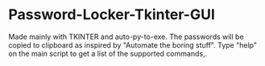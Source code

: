 # Password-Locker-Tkinter-GUI
Made mainly with TKINTER and auto-py-to-exe. 
The passwords will be copied to clipboard as inspired by "Automate the boring stuff".
Type "help" on the main script to get a list of the supported commands,.
